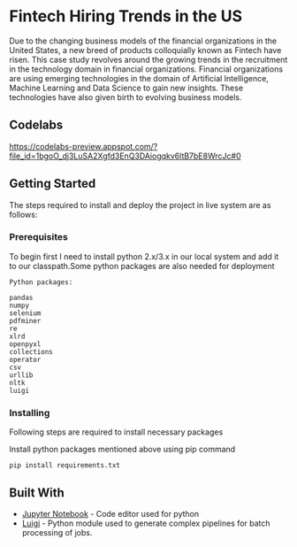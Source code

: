 # Fintech Hiring Trends in the US

Due to the changing business models of the financial organizations in the United States, a new breed of products colloquially known as Fintech have risen. This case study revolves around the growing trends in the recruitment in the technology domain in financial organizations. Financial organizations are using emerging technologies in the domain of Artificial Intelligence, Machine Learning and Data Science to gain new insights. These technologies have also given birth to evolving business models.



## Codelabs

https://codelabs-preview.appspot.com/?file_id=1bgoO_dj3LuSA2Xgfd3EnQ3DAiogqkv6ltB7bE8WrcJc#0



## Getting Started

The steps required to install and deploy the project in live system are as follows:

### Prerequisites

To begin first I need to install python 2.x/3.x in our local system and add it to our classpath.Some python packages are also needed for deployment

```
Python packages:

pandas
numpy
selenium
pdfminer
re
xlrd
openpyxl
collections
operator
csv
urllib
nltk
luigi

```



### Installing

Following steps are required to install necessary packages

Install python packages mentioned above using pip command

```
pip install requirements.txt
```



## Built With

* [Jupyter Notebook](https://jupyter-notebook.readthedocs.io/en/stable/) - Code editor used for python
* [Luigi](https://luigi.readthedocs.io/en/stable/) - Python module used to generate complex pipelines for batch processing of jobs.
